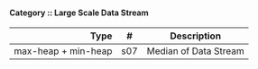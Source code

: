 #### Category :: Large Scale Data Stream
| Type         | # | Description |
| ---------------------: |:---:| ------------|
| max-heap + min-heap | s07 | Median of Data Stream |